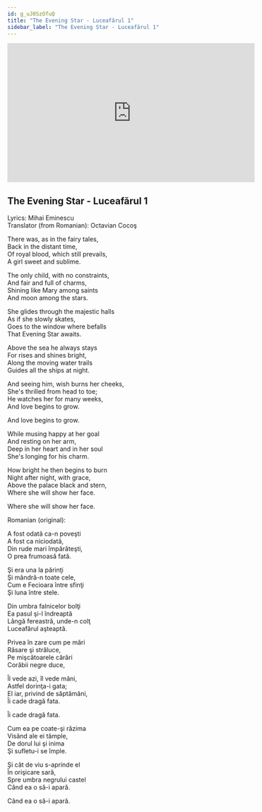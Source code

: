 ```yaml
---
id: g_uJ0SzOfuQ
title: "The Evening Star - Luceafărul 1"
sidebar_label: "The Evening Star - Luceafărul 1"
---
```


<div class="video-float-container">
  <iframe
    width="560"
    height="315"
    src="https://www.youtube.com/embed/g_uJ0SzOfuQ"
    title="YouTube video player"
    frameborder="0"
    allow="accelerometer; autoplay; clipboard-write; encrypted-media; gyroscope; picture-in-picture; web-share"
    referrerpolicy="strict-origin-when-cross-origin"
    allowfullscreen
  ></iframe>
</div>

## The Evening Star - Luceafărul 1

Lyrics: Mihai Eminescu  
Translator (from Romanian): Octavian Cocoş

There was, as in the fairy tales,  
Back in the distant time,  
Of royal blood, which still prevails,  
A girl sweet and sublime.

The only child, with no constraints,  
And fair and full of charms,  
Shining like Mary among saints  
And moon among the stars.

She glides through the majestic halls  
As if she slowly skates,  
Goes to the window where befalls  
That Evening Star awaits.

Above the sea he always stays  
For rises and shines bright,  
Along the moving water trails  
Guides all the ships at night.

And seeing him, wish burns her cheeks,  
She's thrilled from head to toe;  
He watches her for many weeks,  
And love begins to grow.

And love begins to grow.

While musing happy at her goal  
And resting on her arm,  
Deep in her heart and in her soul  
She's longing for his charm.

How bright he then begins to burn  
Night after night, with grace,  
Above the palace black and stern,  
Where she will show her face.

Where she will show her face.

Romanian (original):

A fost odată ca-n poveşti  
A fost ca niciodată,  
Din rude mari împărăteşti,  
O prea frumoasă fată.  
   
Şi era una la părinţi  
Şi mândră-n toate cele,  
Cum e Fecioara între sfinţi  
Şi luna între stele.  
   
Din umbra falnicelor bolţi  
Ea pasul şi-l îndreaptă  
Lângă fereastră, unde-n colţ  
Luceafărul aşteaptă.  
   
Privea în zare cum pe mări  
Răsare şi străluce,  
Pe mişcătoarele cărări  
Corăbii negre duce,  
   
Îl vede azi, îl vede mâni,  
Astfel dorinţa-i gata;  
El iar, privind de săptămâni,  
Îi cade dragă fata.

Îi cade dragă fata.  
   
Cum ea pe coate-şi răzima  
Visând ale ei tâmple,  
De dorul lui şi inima  
Şi sufletu-i se împle.  
   
Şi cât de viu s-aprinde el  
În orişicare sară,  
Spre umbra negrului castel  
Când ea o să-i apară.

Când ea o să-i apară.
